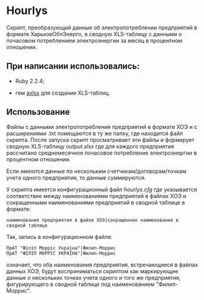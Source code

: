 # Hourlys

Скрипт, преобразующий данные об электропотреблении предприятий в формате ХарьковОблЭнерго, в сводную XLS-таблицу c данными о почасовом потреблением электроэнергии за месяц в процентном отношении.

## При написании использовались:

* Ruby 2.2.4;

* гем [axlsx](https://github.com/randym/axlsx) для создания XLS-таблиц.

## Использование

Файлы с данными электропотребления предприятий в формате ХОЭ и с расширениями .txt помещаются в ту же папку, где находится файл скрипта. После запуска скрипт просматривает эти файлы и формирует сводную XLS-таблицу _output.xlsx_ где для каждого предприятия рассчитано среднемесячное почасовое потребление электроэнергии в процентном отношении.

Если имеются данные по нескольким счетчикам/договорам/точкам учета одного предприятия, то данные суммируются.

У скрипта имеется конфигурационный файл _hourlys.cfg_ где указывается соответствие между наименованиями предприятий в файлах ХОЭ и сокращенными наименованиями предприятий в сводной таблице в формате:

```
наименование предприятия в файле ХОЭ|сокращенное наименование в сводной таблице
```

Так, запись в конфигурационном файле:

```
ПрАТ "Філіп Морріс Україна"|Филип-Моррис
ПрАТ "ФІЛІП МОРРІС УКРАЇНА"|Филип-Моррис
```

означает, что оба наименования предприятия, встречающиеся в файлах данных ХОЭ, будут восприниматься скриптом как маркирующие данные о нескольких точках учета одного и того же предприятия, фигурирующего в сводной таблице под наименованием "Филип-Моррис".
